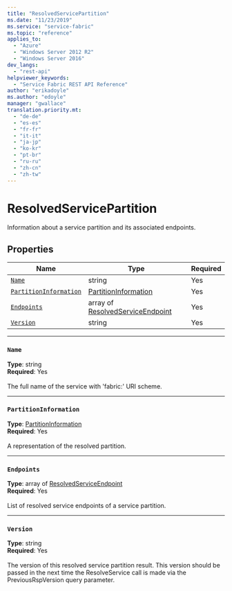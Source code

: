 ```yaml
---
title: "ResolvedServicePartition"
ms.date: "11/23/2019"
ms.service: "service-fabric"
ms.topic: "reference"
applies_to: 
  - "Azure"
  - "Windows Server 2012 R2"
  - "Windows Server 2016"
dev_langs: 
  - "rest-api"
helpviewer_keywords: 
  - "Service Fabric REST API Reference"
author: "erikadoyle"
ms.author: "edoyle"
manager: "gwallace"
translation.priority.mt: 
  - "de-de"
  - "es-es"
  - "fr-fr"
  - "it-it"
  - "ja-jp"
  - "ko-kr"
  - "pt-br"
  - "ru-ru"
  - "zh-cn"
  - "zh-tw"
---
```

# ResolvedServicePartition

Information about a service partition and its associated endpoints.

## Properties
| Name | Type | Required |
| --- | --- | --- |
| [`Name`](#name) | string | Yes |
| [`PartitionInformation`](#partitioninformation) | [PartitionInformation](sfclient-model-partitioninformation.md) | Yes |
| [`Endpoints`](#endpoints) | array of [ResolvedServiceEndpoint](sfclient-model-resolvedserviceendpoint.md) | Yes |
| [`Version`](#version) | string | Yes |

____
### `Name`
__Type__: string <br/>
__Required__: Yes<br/>
<br/>
The full name of the service with 'fabric:' URI scheme.

____
### `PartitionInformation`
__Type__: [PartitionInformation](sfclient-model-partitioninformation.md) <br/>
__Required__: Yes<br/>
<br/>
A representation of the resolved partition.

____
### `Endpoints`
__Type__: array of [ResolvedServiceEndpoint](sfclient-model-resolvedserviceendpoint.md) <br/>
__Required__: Yes<br/>
<br/>
List of resolved service endpoints of a service partition.

____
### `Version`
__Type__: string <br/>
__Required__: Yes<br/>
<br/>
The version of this resolved service partition result. This version should be passed in the next time the ResolveService call is made via the PreviousRspVersion query parameter.
